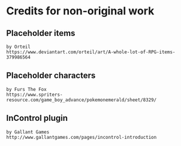 # Credits for non-original work

## Placeholder items
	by Orteil
	https://www.deviantart.com/orteil/art/A-whole-lot-of-RPG-items-379986564

## Placeholder characters
	by Furs The Fox
	https://www.spriters-resource.com/game_boy_advance/pokemonemerald/sheet/8329/

## InControl plugin 
	by Gallant Games
	http://www.gallantgames.com/pages/incontrol-introduction